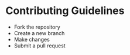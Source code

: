 # Contributing Guidelines

- Fork the repository
- Create a new branch
- Make changes
- Submit a pull request
